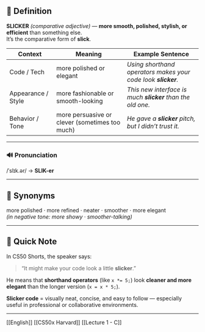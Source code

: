 

## 📖 Definition  
**SLICKER** *(comparative adjective)* — **more smooth, polished, stylish, or efficient** than something else.  
It’s the comparative form of **slick**.

| Context | Meaning | Example Sentence |
|---------|---------|------------------|
| Code / Tech | more polished or elegant | *Using shorthand operators makes your code look **slicker**.* |
| Appearance / Style | more fashionable or smooth-looking | *This new interface is much **slicker** than the old one.* |
| Behavior / Tone | more persuasive or clever (sometimes too much) | *He gave a **slicker** pitch, but I didn’t trust it.* |

---

### 🔊 Pronunciation  
/ˈslɪk.ər/ → **SLIK-er**

---

## 🟰 Synonyms  
more polished · more refined · neater · smoother · more elegant  
*(in negative tone: more showy · smoother-talking)*

---

## 📝 Quick Note  
In CS50 Shorts, the speaker says:  
> “It might make your code look a little **slicker**.”  

He means that **shorthand operators** (like `x *= 5;`) look **cleaner and more elegant** than the longer version (`x = x * 5;`).

**Slicker code** = visually neat, concise, and easy to follow — especially useful in professional or collaborative environments.

---

[[English]] [[CS50x Harvard]] [[Lecture 1 - C]]